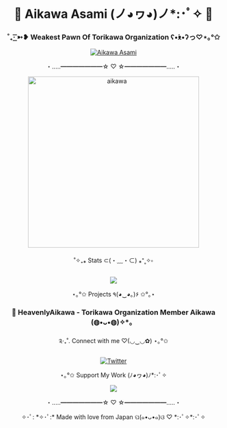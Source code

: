 <div align="center">

# 🎀 Aikawa Asami (ノ◕ヮ◕)ノ*:･ﾟ✧ 🌸

### ˚₊· ͟͟͞͞➳❥ Weakest Pawn Of Torikawa Organization ʕ•́ᴥ•̀ʔっ♡⋆｡°✩

<a href="https://github.com/AikawaAsami">
  <img src="https://komarev.com/ghpvc/?username=AikawaAsami&abbreviated=true&color=ff69b4&style=for-the-badge" alt="Aikawa Asami"/>
</a>

・‥…━━━━━━━☆ ♡ ☆━━━━━━━…‥・

<img src="https://github.com/AikawaAsami/AikawaAsami/assets/114198361/e1db1918-3e3c-4c25-a808-2a0cfd4506cb" alt="aikawa" width="400"/>

˚✧₊⁎ Stats ⊂(・﹏・⊂) ⁎⁺˳✧༚

<img src="https://github-readme-stats.vercel.app/api?username=AikawaAsami&show_icons=true&theme=radical&title_color=ff69b4&icon_color=ff69b4&border_color=ff69b4"/>

⋆｡°✩ Projects ٩(◕‿◕｡)۶ ✩°｡⋆

### 🌸 HeavenlyAikawa - Torikawa Organization Member Aikawa (◍•ᴗ•◍)✧*。

༉‧₊˚. Connect with me ♡(◡‿◡✿) ⋆｡°✩

[![Twitter](https://img.shields.io/badge/Twitter-FF69B4?style=for-the-badge&logo=Twitter&logoColor=white)](https://twitter.com/ch_asami)

⋆｡°✩ Support My Work (ﾉ◕ヮ◕)ﾉ*:･ﾟ✧

<a href="https://ko-fi.com/heavenlyaikawa">
  <img src="https://img.shields.io/badge/Buy%20Me%20a%20Coffee-FFB6C1?style=for-the-badge&logo=ko-fi&logoColor=white&label=Support%20on%20Ko-fi&labelColor=FF69B4"/>
</a>

・‥…━━━━━━━☆ ♡ ☆━━━━━━━…‥・

<p align="center">✧･ﾟ: *✧･ﾟ:* Made with love from Japan ପ(๑•ᴗ•๑)ଓ ♡ *:･ﾟ✧*:･ﾟ✧</p>

</div>

